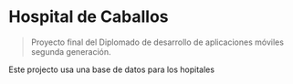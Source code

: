 # Hospital de Caballos

>Proyecto final del Diplomado de desarrollo de aplicaciones móviles segunda generación.

Este projecto usa una base de datos para los hopitales

